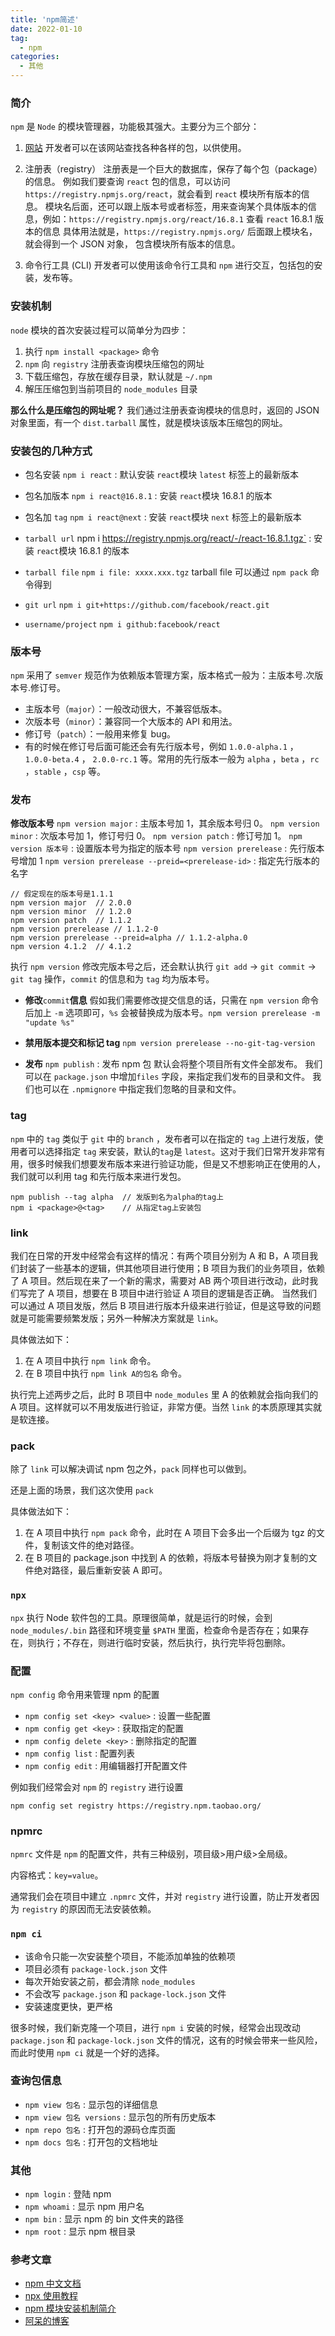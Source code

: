 ```yaml
---
title: 'npm简述'
date: 2022-01-10
tag:
  - npm
categories:
  - 其他
---
```


### 简介

`npm` 是 `Node` 的模块管理器，功能极其强大。主要分为三个部分：

1. [网站](https://link.juejin.cn?target=https%3A%2F%2Fwww.npmjs.com%2F)
   开发者可以在该网站查找各种各样的包，以供使用。

2. 注册表（registry）
   注册表是一个巨大的数据库，保存了每个包（package）的信息。 例如我们要查询 `react` 包的信息，可以访问`https://registry.npmjs.org/react`，就会看到 `react` 模块所有版本的信息。 模块名后面，还可以跟上版本号或者标签，用来查询某个具体版本的信息，例如：`https://registry.npmjs.org/react/16.8.1` 查看 `react` 16.8.1 版本的信息 具体用法就是，`https://registry.npmjs.org/` 后面跟上模块名，就会得到一个 JSON 对象， 包含模块所有版本的信息。
3. 命令行工具 (CLI)
   开发者可以使用该命令行工具和 `npm` 进行交互，包括包的安装，发布等。

### 安装机制

`node` 模块的首次安装过程可以简单分为四步：

1. 执行 `npm install <package>` 命令
2. `npm` 向 `registry` 注册表查询模块压缩包的网址
3. 下载压缩包，存放在缓存目录，默认就是 `~/.npm`
4. 解压压缩包到当前项目的 `node_modules` 目录

**那么什么是压缩包的网址呢？**
我们通过注册表查询模块的信息时，返回的 JSON 对象里面，有一个 `dist.tarball` 属性，就是模块该版本压缩包的网址。

### 安装包的几种方式

- 包名安装
  `npm i react` : 默认安装 `react`模块 `latest` 标签上的最新版本

- 包名加版本
  `npm i react@16.8.1` : 安装 `react`模块 16.8.1 的版本
- 包名加 `tag`
  `npm i react@next` : 安装 `react`模块 `next` 标签上的最新版本
- `tarball url`
  npm i https://registry.npmjs.org/react/-/react-16.8.1.tgz` : 安装 `react`模块 16.8.1 的版本
- `tarball file`
  `npm i file: xxxx.xxx.tgz` tarball file 可以通过 `npm pack` 命令得到
- `git url`
  `npm i git+https://github.com/facebook/react.git`
- `username/project`
  `npm i github:facebook/react`

### 版本号

`npm` 采用了 `semver` 规范作为依赖版本管理方案，版本格式一般为：主版本号.次版本号.修订号。

- 主版本号（`major`）：一般改动很大，不兼容低版本。
- 次版本号（`minor`）：兼容同一个大版本的 API 和用法。
- 修订号（`patch`）：一般用来修复 bug。
- 有的时候在修订号后面可能还会有先行版本号，例如 `1.0.0-alpha.1` ， `1.0.0-beta.4` ， `2.0.0-rc.1` 等。常用的先行版本一般为 `alpha` ，`beta` ，`rc` ，`stable` ，`csp` 等。

### 发布

**修改版本号**
`npm version major` : 主版本号加 1，其余版本号归 0。
`npm version minor` : 次版本号加 1，修订号归 0。
`npm version patch` : 修订号加 1。
`npm version 版本号` : 设置版本号为指定的版本号
`npm version prerelease` : 先行版本号增加 1
`npm version prerelease --preid=<prerelease-id>` : 指定先行版本的名字

```shell
// 假定现在的版本号是1.1.1
npm version major  // 2.0.0
npm version minor  // 1.2.0
npm version patch  // 1.1.2
npm version prerelease // 1.1.2-0
npm version prerelease --preid=alpha // 1.1.2-alpha.0
npm version 4.1.2  // 4.1.2
```

执行 `npm version` 修改完版本号之后，还会默认执行 `git add` -> `git commit` -> `git tag` 操作，`commit` 的信息和为 `tag` 均为版本号。

- **修改**`commit`**信息**
  假如我们需要修改提交信息的话，只需在 `npm version` 命令后加上 `-m` 选项即可，`%s` 会被替换成为版本号。`npm version prerelease -m "update %s"`

- **禁用版本提交和标记 tag**
  `npm version prerelease --no-git-tag-version`
- **发布**
  `npm publish` : 发布 npm 包 默认会将整个项目所有文件全部发布。 我们可以在 `package.json` 中增加`files` 字段，来指定我们发布的目录和文件。 我们也可以在 `.npmignore` 中指定我们忽略的目录和文件。

### tag

`npm` 中的 `tag` 类似于 `git` 中的 `branch` ，发布者可以在指定的 `tag` 上进行发版，使用者可以选择指定 `tag` 来安装，默认的`tag`是 `latest`。这对于我们日常开发非常有用，很多时候我们想要发布版本来进行验证功能，但是又不想影响正在使用的人，我们就可以利用 tag 和先行版本来进行发包。

```shell
npm publish --tag alpha  // 发版到名为alpha的tag上
npm i <package>@<tag>    // 从指定tag上安装包
```

### link

我们在日常的开发中经常会有这样的情况：有两个项目分别为 A 和 B，A 项目我们封装了一些基本的逻辑，供其他项目进行使用；B 项目为我们的业务项目，依赖了 A 项目。然后现在来了一个新的需求，需要对 AB 两个项目进行改动，此时我们写完了 A 项目，想要在 B 项目中进行验证 A 项目的逻辑是否正确。
当然我们可以通过 A 项目发版，然后 B 项目进行版本升级来进行验证，但是这导致的问题就是可能需要频繁发版；另外一种解决方案就是 `link`。

具体做法如下：

1. 在 A 项目中执行 `npm link` 命令。
2. 在 B 项目中执行 `npm link A的包名` 命令。

执行完上述两步之后，此时 B 项目中 `node_modules` 里 A 的依赖就会指向我们的 A 项目。这样就可以不用发版进行验证，非常方便。当然 `link` 的本质原理其实就是软连接。

### pack

除了 `link` 可以解决调试 npm 包之外，`pack` 同样也可以做到。

还是上面的场景，我们这次使用 `pack`

具体做法如下：

1. 在 A 项目中执行 `npm pack` 命令，此时在 A 项目下会多出一个后缀为 tgz 的文件，复制该文件的绝对路径。
2. 在 B 项目的 package.json 中找到 A 的依赖，将版本号替换为刚才复制的文件绝对路径，最后重新安装 A 即可。

### `npx`

`npx` 执行 Node 软件包的工具。原理很简单，就是运行的时候，会到 `node_modules/.bin` 路径和环境变量 `$PATH` 里面，检查命令是否存在；如果存在，则执行；不存在，则进行临时安装，然后执行，执行完毕将包删除。

### 配置

`npm config` 命令用来管理 npm 的配置

- `npm config set <key> <value>` : 设置一些配置
- `npm config get <key>` : 获取指定的配置
- `npm config delete <key>` : 删除指定的配置
- `npm config list` : 配置列表
- `npm config edit` : 用编辑器打开配置文件

例如我们经常会对 `npm` 的 `registry` 进行设置

`npm config set registry https://registry.npm.taobao.org/`

### npmrc

`npmrc` 文件是 `npm` 的配置文件，共有三种级别，项目级>用户级>全局级。

内容格式：`key=value`。

通常我们会在项目中建立 `.npmrc` 文件，并对 `registry` 进行设置，防止开发者因为 `registry` 的原因而无法安装依赖。

### `npm ci`

- 该命令只能一次安装整个项目，不能添加单独的依赖项
- 项目必须有 `package-lock.json` 文件
- 每次开始安装之前，都会清除 `node_modules`
- 不会改写 `package.json` 和 `package-lock.json` 文件
- 安装速度更快，更严格

很多时候，我们新克隆一个项目，进行 `npm i` 安装的时候，经常会出现改动 `package.json` 和 `package-lock.json` 文件的情况，这有的时候会带来一些风险，而此时使用 `npm ci` 就是一个好的选择。

### 查询包信息

- `npm view 包名` : 显示包的详细信息
- `npm view 包名 versions` : 显示包的所有历史版本
- `npm repo 包名` : 打开包的源码仓库页面
- `npm docs 包名` : 打开包的文档地址

### 其他

- `npm login` : 登陆 npm
- `npm whoami` : 显示 npm 用户名
- `npm bin` : 显示 npm 的 bin 文件夹的路径
- `npm root` : 显示 npm 根目录

### 参考文章

- [npm 中文文档](https://link.juejin.cn?target=https%3A%2F%2Fwww.npmjs.cn%2F)
- [npx 使用教程](https://link.juejin.cn?target=http%3A%2F%2Fwww.ruanyifeng.com%2Fblog%2F2019%2F02%2Fnpx.html)
- [npm 模块安装机制简介](https://link.juejin.cn?target=http%3A%2F%2Fwww.ruanyifeng.com%2Fblog%2F2016%2F01%2Fnpm-install.html)
- [阿呆的博客](https://link.juejin.cn?target=https%3A%2F%2Ftian-cai.github.io%2Fmy-blog%2F)

